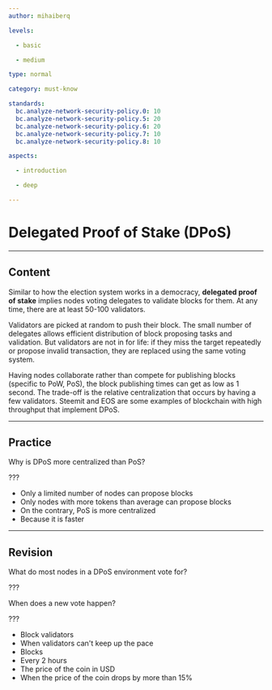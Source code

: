 ```yaml
---
author: mihaiberq

levels:

  - basic

  - medium

type: normal

category: must-know

standards:
  bc.analyze-network-security-policy.0: 10
  bc.analyze-network-security-policy.5: 20
  bc.analyze-network-security-policy.6: 20
  bc.analyze-network-security-policy.7: 10
  bc.analyze-network-security-policy.8: 10

aspects:

  - introduction

  - deep

---
```

# Delegated Proof of Stake (DPoS)

---
## Content

Similar to how the election system works in a democracy, **delegated proof of stake** implies nodes voting delegates to validate blocks for them. At any time, there are at least 50-100 validators.

Validators are picked at random to push their block. The small number of delegates allows efficient distribution of block proposing tasks and validation. But validators are not in for life: if they miss the target repeatedly or propose invalid transaction, they are replaced using the same voting system.

Having nodes collaborate rather than compete for publishing blocks (specific to PoW, PoS), the block publishing times can get as low as 1 second. The trade-off is the relative centralization that occurs by having a few validators. Steemit and EOS are some examples of blockchain with high throughput that implement DPoS.

---
## Practice

Why is DPoS more centralized than PoS?

???

* Only a limited number of nodes can propose blocks
* Only nodes with more tokens than average can propose blocks
* On the contrary, PoS is more centralized
* Because it is faster

---
## Revision

What do most nodes in a DPoS environment vote for?

???

When does a new vote happen?

???

* Block validators
* When validators can't keep up the pace
* Blocks
* Every 2 hours
* The price of the coin in USD
* When the price of the coin drops by more than 15%

